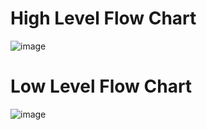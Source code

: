 # High Level Flow Chart

![image](https://user-images.githubusercontent.com/98792351/157899093-34fdc89d-10c9-450b-a397-529d643d1820.png)

# Low Level Flow Chart

![image](https://user-images.githubusercontent.com/98792351/157899320-9ff2cb83-be12-4fb3-b90d-114a26819d65.png)



